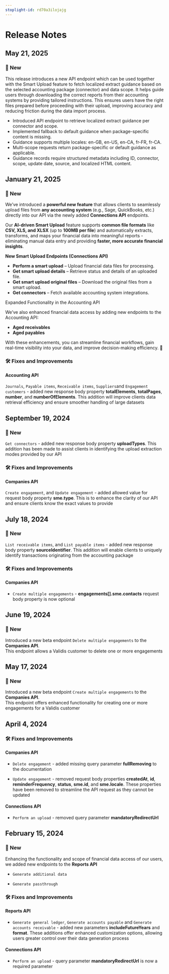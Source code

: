 ```yaml
---
stoplight-id: rd70a3ilojajg
---
```



# Release Notes

## May 21, 2025
### 🚀 New

This release introduces a new API endpoint which can be used together with the Smart Upload feature to fetch localized extract guidance based on the selected accounting package (connector) and data scope. It helps guide users through downloading the correct reports from their accounting systems by providing tailored instructions. This ensures users have the right files prepared before proceeding with their upload, improving accuracy and reducing friction during the data import process.

- Introduced API endpoint to retrieve localized extract guidance per connector and scope.
- Implemented fallback to default guidance when package-specific content is missing.
- Guidance supports multiple locales: en-GB, en-US, en-CA, fr-FR, fr-CA.
- Multi-scope requests return package-specific or default guidance as applicable.
- Guidance records require structured metadata including ID, connector, scope, update date, source, and localized HTML content.


## January 21, 2025
### 🚀 New

We’ve introduced a **powerful new feature** that allows clients to seamlessly upload files from **any accounting system** (e.g., Sage, QuickBooks, etc.) directly into our API via the newly added **Connections API** endpoints.

Our **AI-driven Smart Upload** feature supports **common file formats** like **CSV, XLS, and XLSX** (up to **100MB per file**) and automatically extracts, transforms, and maps your financial data into meaningful reports - eliminating manual data entry and providing **faster, more accurate financial insights**.

**New Smart Upload Endpoints (Connections API)**
- **Perform a smart upload** – Upload financial data files for processing.
- **Get smart upload details** – Retrieve status and details of an uploaded file.
- **Get smart upload original files** – Download the original files from a smart upload.
- **Get connectors** – Fetch available accounting system integrations.

Expanded Functionality in the Accounting API

We’ve also enhanced financial data access by adding new endpoints to the Accounting API:
- **Aged receivables** 
- **Aged payables**

With these enhancements, you can streamline financial workflows, gain real-time visibility into your data, and improve decision-making efficiency. 🚀

### 🛠 Fixes and Improvements
#### Accounting API

``Journals``, ``Payable items``, ``Receivable items``, ``Suppliers``and ``Engagement customers`` - added new response body property **totalElements**, **totalPages**, **number**, and **numberOfElements**. This addition will improve clients data retrieval efficiency and ensure smoother handling of large datasets


## September 19, 2024
### 🚀 New

``Get connectors`` - added new response body property **uploadTypes**. This addition has been made to assist clients in identifying the upload extraction modes provided by our API

### 🛠 Fixes and Improvements
#### Companies API

``Create engagement``, and ``Update engagement`` - added allowed value for request body property **sme.type**. This is to enhance the clarity of our API and ensure clients know the exact values to provide

## July 18, 2024
### 🚀 New

``List receivable items``, and ``List payable items`` - added new response body property **sourceIdentifier**. This addition will enable clients to uniquely identify transactions originating from the accounting package


### 🛠 Fixes and Improvements
#### Companies API

- ``Create multiple engagements`` - **engagements[].sme.contacts** request body property is now optional


## June 19, 2024
### 🚀 New

Introduced a new beta endpoint ``Delete multiple engagements`` to the **Companies API**.  
This endpoint allows a Validis customer to delete one or more engagements

## May 17, 2024
### 🚀 New

Introduced a new beta endpoint ``Create multiple engagements`` to the **Companies API**.  
This endpoint offers enhanced functionality for creating one or more engagements for a Validis customer

## April 4, 2024
### 🛠 Fixes and Improvements
#### Companies API

- ``Delete engagement`` - added missing query parameter **fullRemoving** to the documentation

- ``Update engagement`` - removed request body properties **createdAt**, **id**, **reminderFrequency**, **status**, **sme.id**, and **sme.locale**. These properties have been removed to streamline the API request as they cannot be updated

#### Connections API

- ``Perform an upload`` - removed query parameter **mandatoryRedirectUrl**


## February 15, 2024
### 🚀 New 

Enhancing the functionality and scope of financial data access of our users, we added new endpoints to the **Reports API** 

  - ``Generate additional data``

  - ``Generate passthrough``


### 🛠 Fixes and Improvements 
#### Reports API
- ``Generate general ledger``, ``Generate accounts payable``  and ``Generate accounts receivable`` - added new parameters **includeFutureYears** and **format**. These additions offer enhanced customization options, allowing users greater control over their data generation process

#### Connections API

- ``Perform an upload`` - query parameter **mandatoryRedirectUrl** is now a required parameter





